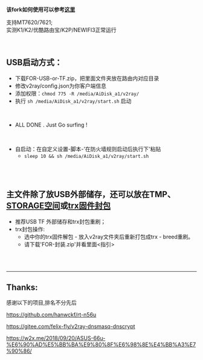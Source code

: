 **该fork如何使用可以参考[这里](https://chr.fan/padavan-v2ray/)**

支持MT7620/7621; 
<br>
实测K1/K2/优酷路由宝/K2P/NEWIFI3正常运行

<br>

## USB启动方式：
* 下载FOR-USB-or-TF.zip，把里面文件夹放在路由内对应目录
* 修改v2ray/config.json为你客户端信息
* 添加权限：`chmod 775 -R /media/AiDisk_a1/v2ray/`
* 执行 `sh /media/AiDisk_a1/v2ray/start.sh` 启动

<br>

* ALL DONE . Just Go surfing !  

<br>

* 自启动：在自定义设置-脚本-'在防火墙规则启动后执行下'粘贴
    * `sleep 10 && sh /media/AiDisk_a1/v2ray/start.sh`

<br>

<br>

## 主文件除了放USB外部储存，还可以放在TMP、[STORAGE空间](https://www.right.com.cn/forum/thread-714749-1-1.html)或[trx固件封包](https://www.right.com.cn/forum/thread-747762-1-1.html)



* 推荐USB TF 外部储存和trx封包重刷； 
* trx封包操作:
    * 选中你的trx固件解包 - 放入v2ray文件夹后重新打包成trx - breed重刷。
    * 请下载'FOR-封装.zip'并看里面<指引>

 <br>

 <br>

-------------
## Thanks:
感谢以下的项目,排名不分先后

https://github.com/hanwckf/rt-n56u

https://gitee.com/felix-fly/v2ray-dnsmasq-dnscrypt

https://w2x.me/2018/09/20/ASUS-66u-%E6%90%AD%E5%BB%BA%E9%80%8F%E6%98%8E%E4%BB%A3%E7%90%86/